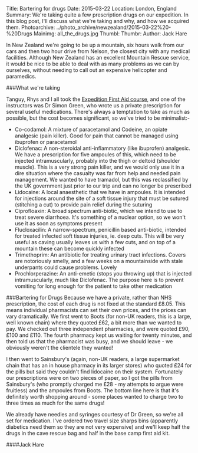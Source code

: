 Title: Bartering for drugs
Date: 2015-03-22
Location: London, England
Summary: We're taking quite a few prescription drugs on our expedition. In this blog post, I'll discuss what we're taking and why, and how we acquired them.
Photoarchive: ../photo_archive/newzealand/2015-03-22%20-%20Drugs
Mainimg: all_the_drugs.jpg
Thumbl:
Thumbr:
Author: Jack Hare

In New Zealand we're going to be up a mountain, six hours walk from our cars and then two hour drive from Nelson, the closest city with any medical facilities. Although New Zealand has an excellent Mountain Rescue service, it would be nice to be able to deal with as many problems as we can by ourselves, without needing to call out an expensive helicopter and paramedics.

###What we're taking

Tanguy, Rhys and I all took the [Expedition First Aid course](https://union.ic.ac.uk/rcc/caving/newzealand/articles/2015-03-02-expedfirstaid.html), and one of the instructors was Dr Simon Green, who wrote us a private prescription for several useful medications. There's always a temptation to take as much as possible, but the cost becomes significant, so we've tried to be minimalist:-

- Co-codamol: A mixture of paracetamol and Codeine, an opiate analgesic (pain killer). Good for pain that cannot be managed using ibuprofen or paracetamol
- Diclofenac: A non-steroidal anti-inflammatory (like ibuprofen) analgesic. We have a prescription for five ampoules of this, which need to be injected intramuscularly, probably into the thigh or deltoid (shoulder muscle). This is a very strong pain killer, and we would only use it in a dire situation where the casualty was far from help and needed pain management. We wanted to have tramadol, but this was reclassified by the UK government just prior to our trip and can no longer be prescribed
- Lidocaine: A local anaesthetic that we have in ampoules. It is intended for injections around the site of a soft tissue injury that must be sutured (stitching a cut) to provide pain relief during the suturing
- Ciprofloaxin: A broad spectrum anti-biotic, which we intend to use to treat severe diarrhoea. It's something of a nuclear option, so we won't use it as soon as symptoms present
- Flucloxacilin: A narrow-spectrum, penicillin based anti-biotic, intended for treated infected soft tissue injuries, ie. deep cuts. This will be very useful as caving usually leaves us with a few cuts, and on top of a mountain these can become quickly infected
- Trimethoprim: An antibiotic for treating urinary tract infections. Covers are notoriously smelly, and a few weeks on a mountainside with stale underpants could cause problems. Lovely
- Prochlorperazine: An anti-emetic (stops you throwing up) that is injected intramuscularly, much like Diclofenac. The purpose here is to prevent vomiting for long enough for the patient to take other medication

###Bartering for Drugs
Because we have a private, rather than NHS prescription, the cost of each drug is not fixed at the standard £8.05. This means individual pharmacists can set their own prices, and the prices can vary dramatically. We first went to Boots (for non-UK readers, this is a large, well known chain) where they quoted £62, a bit more than we wanted to pay. We checked out three independent pharmacies, and were quoted £90, £100 and £110. The fourth pharmacy kept us waiting for twenty minutes, and then told us that the pharmacist was busy, and we should leave - we obviously weren't the clientele they wanted! 

I then went to Sainsbury's (again, non-UK readers, a large supermarket chain that has an in house pharmacy in its larger stores) who quoted £24 for the pills but said they couldn't find lidocaine on their system. Fortunately our prescriptions were on two pieces of paper, so I got the pills from Sainsbury's (who promptly charged me £28 - my attempts to argue were fruitless) and the ampoules from Boots. The bottom line here is that it's definitely worth shopping around - some places wanted to charge two to three times as much for the same drugs!

We already have needles and syringes courtesy of Dr Green, so we're all set for medication. I've ordered two travel size sharps bins (apparently diabetics need them so they are not very expensive) and we'll keep half the drugs in the cave rescue bag and half in the base camp first aid kit.

####Jack Hare